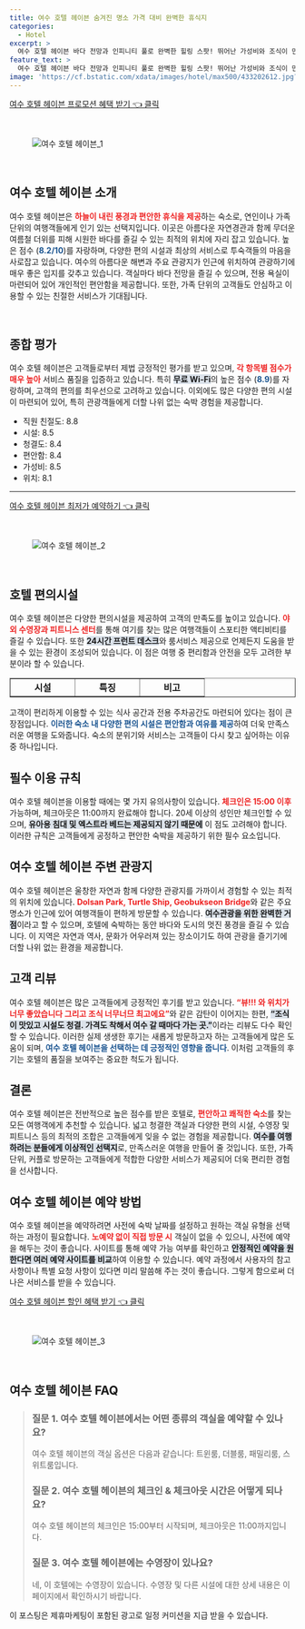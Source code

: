 ```yaml
---
title: 여수 호텔 헤이븐 숨겨진 명소 가격 대비 완벽한 휴식지
categories:
  - Hotel
excerpt: >
  여수 호텔 헤이븐 바다 전망과 인피니티 풀로 완벽한 힐링 스팟! 뛰어난 가성비와 조식이 만족도를 끌어올리며 가족과 커플 모두에게 추천하는 곳입니다.
feature_text: >
  여수 호텔 헤이븐 바다 전망과 인피니티 풀로 완벽한 힐링 스팟! 뛰어난 가성비와 조식이 만족도를 끌어올리며 가족과 커플 모두에게 추천하는 곳입니다.
image: 'https://cf.bstatic.com/xdata/images/hotel/max500/433202612.jpg?k=0b1fc280101f4c9ce8bf7bb672b83d33cb5987a30eab2bb283be9afeadb2c04b&o=&hp=1'
---
```


<p><a class="modoo-button" href="https://tinyurl.com/27ph2tro" rel="nofollow noopener">여수 호텔 헤이븐 프로모션 혜택 받기 👈 클릭</a></p><br/>
<figure class="image"><img alt="여수 호텔 헤이븐_1" src="https://cf.bstatic.com/xdata/images/hotel/max1024x768/511669643.jpg?k=6916e1578a8d3750b43d7583d7dddcad7d8901e1736639003da92fcfc615f1e4&amp;o=&amp;hp=1"/></figure><br/>

<h2 data-ke-size="size26" id="여수_호텔_헤이븐_소개">여수 호텔 헤이븐 소개</h2>
<p data-ke-size="size16">여수 호텔 헤이븐은 <b><span style="color: #ee2323;">하늘이 내린 풍경과 편안한 휴식을 제공</span></b>하는 숙소로, 연인이나 가족 단위의 여행객들에게 인기 있는 선택지입니다. 이곳은 아름다운 자연경관과 함께 무더운 여름철 더위를 피해 시원한 바다를 즐길 수 있는 최적의 위치에 자리 잡고 있습니다. 높은 점수 (<b><span style="color: #1a5490;">8.2/10</span></b>)를 자랑하며, 다양한 편의 시설과 최상의 서비스로 투숙객들의 마음을 사로잡고 있습니다. 여수의 아름다운 해변과 주요 관광지가 인근에 위치하여 관광하기에 매우 좋은 입지를 갖추고 있습니다. 객실마다 바다 전망을 즐길 수 있으며, 전용 욕실이 마련되어 있어 개인적인 편안함을 제공합니다. 또한, 가족 단위의 고객들도 안심하고 이용할 수 있는 친절한 서비스가 기대됩니다.</p>
<p data-ke-size="size16"> </p>
<h2 data-ke-size="size23" id="여수_호텔_헤이븐_종합_평가">종합 평가</h2>
<p data-ke-size="size16">여수 호텔 헤이븐은 고객들로부터 제법 긍정적인 평가를 받고 있으며, <b><span style="color: #ee2323;">각 항목별 점수가 매우 높아</span></b> 서비스 품질을 입증하고 있습니다. 특히 <b><span style="background-color: #21538527;">무료 Wi-Fi</span></b>의 높은 점수 (<b><span style="color: #1a5490;">8.9</span></b>)를 자랑하며, 고객의 편의를 최우선으로 고려하고 있습니다. 이외에도 많은 다양한 편의 시설이 마련되어 있어, 특히 관광객들에게 더할 나위 없는 숙박 경험을 제공합니다.</p>
<ul data-ke-list-type="disc" style="list-style-type: disc;">
<li>직원 친절도: 8.8</li>
<li>시설: 8.5</li>
<li>청결도: 8.4</li>
<li>편안함: 8.4</li>
<li>가성비: 8.5</li>
<li>위치: 8.1</li>
</ul>
<hr contenteditable="false" data-ke-style="style5" data-ke-type="horizontalRule"/>
<p><a class="modoo-button" href="https://tinyurl.com/27ph3tro" rel="nofollow noopener">여수 호텔 헤이븐 최저가 예약하기 👈 클릭</a></p><br/>
<figure class="image"><img alt="여수 호텔 헤이븐_2" src="https://cf.bstatic.com/xdata/images/hotel/max500/433202612.jpg?k=0b1fc280101f4c9ce8bf7bb672b83d33cb5987a30eab2bb283be9afeadb2c04b&amp;o=&amp;hp=1"/></figure><br/>
<h2 data-ke-size="size23" id="여수호텔헤이븐_편의시설">호텔 편의시설</h2>
<p data-ke-size="size16">여수 호텔 헤이븐은 다양한 편의시설을 제공하여 고객의 만족도를 높이고 있습니다. <b><span style="color: #ee2323;">야외 수영장과 피트니스 센터</span></b>를 통해 여기를 찾는 많은 여행객들이 스포티한 액티비티를 즐길 수 있습니다. 또한 <b><span style="background-color: #21538527;">24시간 프런트 데스크</span></b>와 룸서비스 제공으로 언제든지 도움을 받을 수 있는 환경이 조성되어 있습니다. 이 점은 여행 중 편리함과 안전을 모두 고려한 부분이라 할 수 있습니다.</p>
<table border="1" data-ke-align="alignLeft" data-ke-style="style16" style="border-collapse: collapse; width: 100%; height: 34px;">
<tbody>
<tr style="height: 17px;">
<td style="width: 33.3333%; text-align: center; height: 17px;"><b>시설</b></td>
<td style="width: 33.3333%; text-align: center; height: 17px;"><b>특징</b></td>
<td style="width: 33.3333%; text-align: center; height: 17px;"><b>비고</b></td>
</tr>
<tr style="height: 17px;">
<td style="width: 33.3333%; text-align: center; height: 17px;">야외 수영장</td>
<td style="width: 33.3333%; text-align: center; height: 17px;">훌륭한 경치</td>
<td style="width: 33.3333%; text-align: center; height: 17px;">시즌 한정 운영</td>
</tr>
<tr>
<td style="width: 33.3333%; text-align: center;">피트니스 센터</td>
<td style="width: 33.3333%; text-align: center;">최신 장비</td>
<td style="width: 33.3333%; text-align: center;">이용 요금 없음</td>
</tr>
<tr>
<td style="width: 33.3333%; text-align: center;">룸서비스</td>
<td style="width: 33.3333%; text-align: center;">24시간 운영</td>
<td style="width: 33.3333%; text-align: center;">배달 요금 없음</td>
</tr>
</tbody>
</table>
<p data-ke-size="size16">고객이 편리하게 이용할 수 있는 식사 공간과 전용 주차공간도 마련되어 있다는 점이 큰 장점입니다. <b><span style="color: #1a5490;">이러한 숙소 내 다양한 편의 시설은 편안함과 여유를 제공</span></b>하여 더욱 만족스러운 여행을 도와줍니다. 숙소의 분위기와 서비스는 고객들이 다시 찾고 싶어하는 이유 중 하나입니다.</p>
<h2 data-ke-size="size23" id="여수호텔헤이븐_이용_규칙">필수 이용 규칙</h2>
<p data-ke-size="size16">여수 호텔 헤이븐을 이용할 때에는 몇 가지 유의사항이 있습니다. <b><span style="color: #ee2323;">체크인은 15:00 이후</span></b> 가능하며, 체크아웃은 11:00까지 완료해야 합니다. 20세 이상의 성인만 체크인할 수 있으며, <b><span style="background-color: #21538527;">유아용 침대 및 엑스트라 베드는 제공되지 않기 때문에</span></b> 이 점도 고려해야 합니다. 이러한 규칙은 고객들에게 공정하고 편안한 숙박을 제공하기 위한 필수 요소입니다.</p>
<h2 data-ke-size="size26" id="여수호텔헤이븐_주변관광지">여수 호텔 헤이븐 주변 관광지</h2>
<p data-ke-size="size16">여수 호텔 헤이븐은 울창한 자연과 함께 다양한 관광지를 가까이서 경험할 수 있는 최적의 위치에 있습니다. <b><span style="color: #ee2323;">Dolsan Park, Turtle Ship, Geobukseon Bridge</span></b>와 같은 주요 명소가 인근에 있어 여행객들이 편하게 방문할 수 있습니다. <b><span style="background-color: #21538527;">여수관광을 위한 완벽한 거점</span></b>이라고 할 수 있으며, 호텔에 숙박하는 동안 바다와 도시의 멋진 풍경을 즐길 수 있습니다. 이 지역은 자연과 역사, 문화가 어우러져 있는 장소이기도 하여 관광을 즐기기에 더할 나위 없는 환경을 제공합니다.</p>
<h2 data-ke-size="size23" id="여수호텔헤이븐_고객리뷰">고객 리뷰</h2>
<p data-ke-size="size16">여수 호텔 헤이븐은 많은 고객들에게 긍정적인 후기를 받고 있습니다. <b><span style="color: #ee2323;">“뷰!!! 와 위치가 너무 좋았습니다 그리고 조식 너무너므 최고에요”</span></b>와 같은 감탄이 이어지는 한편, <b><span style="background-color: #21538527;">“조식이 맛있고 시설도 청결. 가격도 착해서 여수 갈 때마다 가는 곳.”</span></b>이라는 리뷰도 다수 확인할 수 있습니다. 이러한 실제 생생한 후기는 새롭게 방문하고자 하는 고객들에게 많은 도움이 되며, <b><span style="color: #1a5490;">여수 호텔 헤이븐을 선택하는 데 긍정적인 영향을 줍니다</span></b>. 이처럼 고객들의 후기는 호텔의 품질을 보여주는 중요한 척도가 됩니다.</p>
<h2 data-ke-size="size26" id="여수호텔헤이븐_결론">결론</h2>
<p data-ke-size="size16">여수 호텔 헤이븐은 전반적으로 높은 점수를 받은 호텔로, <b><span style="color: #ee2323;">편안하고 쾌적한 숙소</span></b>를 찾는 모든 여행객에게 추천할 수 있습니다. 넓고 청결한 객실과 다양한 편의 시설, 수영장 및 피트니스 등의 최적의 조합은 고객들에게 잊을 수 없는 경험을 제공합니다. <b><span style="background-color: #21538527;">여수를 여행하려는 분들에게 이상적인 선택지</span></b>로, 만족스러운 여행을 만들어 줄 것입니다. 또한, 가족 단위, 커플로 방문하는 고객들에게 적합한 다양한 서비스가 제공되어 더욱 편리한 경험을 선사합니다.</p>
<h2 data-ke-size="size23" id="여수호텔헤이븐_예약_방법">여수 호텔 헤이븐 예약 방법</h2>
<p data-ke-size="size16">여수 호텔 헤이븐을 예약하려면 사전에 숙박 날짜를 설정하고 원하는 객실 유형을 선택하는 과정이 필요합니다. <b><span style="color: #ee2323;">노예약 없이 직접 방문 시</span></b> 객실이 없을 수 있으니, 사전에 예약을 해두는 것이 좋습니다. 사이트를 통해 예약 가능 여부를 확인하고 <b><span style="background-color: #21538527;">안정적인 예약을 원한다면 여러 예약 사이트를 비교</span></b>하여 이용할 수 있습니다. 예약 과정에서 사용자의 참고 사항이나 특별 요청 사항이 있다면 미리 말씀해 주는 것이 좋습니다. 그렇게 함으로써 더 나은 서비스를 받을 수 있습니다.</p>

<p><a class="modoo-button" href="https://tinyurl.com/27ph3tro" rel="nofollow noopener">여수 호텔 헤이븐 할인 혜택 받기 👈 클릭</a></p><br>

<figure class="image"><img src="https://cf.bstatic.com/xdata/images/hotel/max500/464022665.jpg?k=cf00ecaff38e9e6fb07c1a04a2e2f4f9f35612453f80aa58d2ff90aeb3aaf09d&o=&hp=1" alt="여수 호텔 헤이븐_3"></figure><br>
<h2 id="여수 호텔 헤이븐_FAQ">여수 호텔 헤이븐 FAQ</h2>
<div itemscope="" itemtype="https://schema.org/FAQPage"> 
<blockquote> 
<div itemscope="" itemprop="mainEntity" itemtype="https://schema.org/Question"> 
<h3 id="질문_1" itemprop="name">질문 1. 여수 호텔 헤이븐에서는 어떤 종류의 객실을 예약할 수 있나요?</h3> 
<div itemscope="" itemprop="acceptedAnswer" itemtype="https://schema.org/Answer"> 
<span itemprop="text"> 
<p>여수 호텔 헤이븐의 객실 옵션은 다음과 같습니다: 트윈룸, 더블룸, 패밀리룸, 스위트룸입니다.</p> 
</span> 
</div> 
</div> 

<div itemscope="" itemprop="mainEntity" itemtype="https://schema.org/Question"> 
<h3 id="질문_2" itemprop="name">질문 2. 여수 호텔 헤이븐의 체크인 & 체크아웃 시간은 어떻게 되나요?</h3> 
<div itemscope="" itemprop="acceptedAnswer" itemtype="https://schema.org/Answer"> 
<span itemprop="text"> 
<p>여수 호텔 헤이븐의 체크인은 15:00부터 시작되며, 체크아웃은 11:00까지입니다.</p> 
</span> 
</div> 
</div> 

<div itemscope="" itemprop="mainEntity" itemtype="https://schema.org/Question"> 
<h3 id="질문_3" itemprop="name">질문 3. 여수 호텔 헤이븐에는 수영장이 있나요?</h3> 
<div itemscope="" itemprop="acceptedAnswer" itemtype="https://schema.org/Answer"> 
<span itemprop="text"> 
<p>네, 이 호텔에는 수영장이 있습니다. 수영장 및 다른 시설에 대한 상세 내용은 이 페이지에서 확인하시기 바랍니다.</p> 
</span> 
</div> 
</div> 
</blockquote> 
</div><p>이 포스팅은 제휴마케팅이 포함된 광고로 일정 커미션을 지급 받을 수 있습니다.</p>

